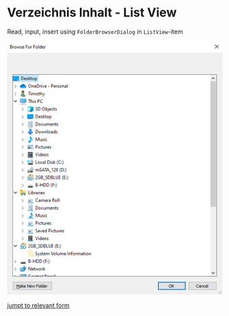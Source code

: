 # Verzeichnis Inhalt - List View
Read, input, insert using `FolderBrowserDialog` in `ListView`-item  

![Result screenshot](Screenshot%202021-12-20%20034827.png)

[jumpt to relevant form](https://github.com/Computational-Design-Consulting/CSharp-Collection/blob/mainCDC/Solving%20Tasks/VzInhaltListView/AufgabenW5D5_VzInhaltListView/Form1.cs)